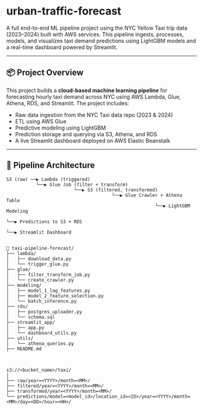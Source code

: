 # urban-traffic-forecast

A full end-to-end ML pipeline project using the NYC Yellow Taxi trip data (2023–2024) built with AWS services. This pipeline ingests, processes, models, and visualizes taxi demand predictions using LightGBM models and a real-time dashboard powered by Streamlit.

---

## 📦 Project Overview

This project builds a **cloud-based machine learning pipeline** for forecasting hourly taxi demand across NYC using AWS Lambda, Glue, Athena, RDS, and Streamlit. The project includes:

- Raw data ingestion from the NYC Taxi data repo (2023 & 2024)
- ETL using AWS Glue
- Predictive modeling using LightGBM
- Prediction storage and querying via S3, Athena, and RDS
- A live Streamlit dashboard deployed on AWS Elastic Beanstalk

---

## 🔁 Pipeline Architecture

```plaintext
S3 (raw) ──▶ Lambda (triggered) 
           └──▶ Glue Job (filter + transform)
                         └──▶ S3 (filtered, transformed)
                                       └──▶ Glue Crawler + Athena Table
                                                       └──▶ LightGBM Modeling
                                                                   └──▶ Predictions to S3 + RDS
                                                                                   └──▶ Streamlit Dashboard


📁 taxi-pipeline-forecast/
├── lambda/
│   ├── download_data.py
│   └── trigger_glue.py
├── glue/
│   ├── filter_transform_job.py
│   └── create_crawler.py
├── modeling/
│   ├── model_1_lag_features.py
│   ├── model_2_feature_selection.py
│   └── batch_inference.py
├── rds/
│   ├── postgres_uploader.py
│   └── schema.sql
├── streamlit_app/
│   ├── app.py
│   └── dashboard_utils.py
├── utils/
│   └── athena_queries.py
├── README.md



s3://<bucket_name>/taxi/
│
├── raw/year=<YYYY>/month=<MM>/
├── filtered/year=<YYYY>/month=<MM>/
├── transformed/year=<YYYY>/month=<MM>/
└── predictions/model=<model_id>/location_id=<ID>/year=<YYYY>/month=<MM>/day=<DD>/hour=<HH>/
